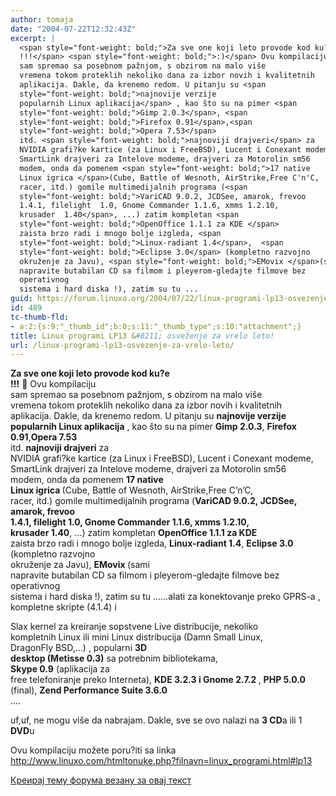 ```yaml
---
author: tomaja
date: "2004-07-22T12:32:43Z"
excerpt: |
  <span style="font-weight: bold;">Za sve one koji leto provode kod ku?e
  !!!</span> <span style="font-weight: bold;">:)</span> Ovu kompilaciju
  sam spremao sa posebnom pažnjom, s obzirom na malo više
  vremena tokom proteklih nekoliko dana za izbor novih i kvalitetnih
  aplikacija. Dakle, da krenemo redom. U pitanju su <span
  style="font-weight: bold;">najnovije verzije
  popularnih Linux aplikacija</span> , kao što su na pimer <span
  style="font-weight: bold;">Gimp 2.0.3</span>, <span
  style="font-weight: bold;">Firefox 0.91</span>,<span
  style="font-weight: bold;">Opera 7.53</span>
  itd. <span style="font-weight: bold;">najnoviji drajveri</span> za
  NVIDIA grafi?ke kartice (za Linux i FreeBSD), Lucent i Conexant modeme,
  SmartLink drajveri za Intelove modeme, drajveri za Motorolin sm56
  modem, onda da pomenem <span style="font-weight: bold;">17 native
  Linux igrica </span>(Cube, Battle of Wesnoth, AirStrike,Free C'n'C,
  racer, itd.) gomile multimedijalnih programa (<span
  style="font-weight: bold;">VariCAD 9.0.2, JCDSee, amarok, frevoo
  1.4.1, filelight  1.0, Gnome Commander 1.1.6, xmms 1.2.10,
  krusader  1.40</span>, ...) zatim kompletan <span
  style="font-weight: bold;">OpenOffice 1.1.1 za KDE </span>
  zaista brzo radi i mnogo bolje izgleda, <span
  style="font-weight: bold;">Linux-radiant 1.4</span>,  <span
  style="font-weight: bold;">Eclipse 3.0</span> (kompletno razvojno
  okruženje za Javu), <span style="font-weight: bold;">EMovix </span>(sami
  napravite butabilan CD sa filmom i pleyerom-gledajte filmove bez
  operativnog
  sistema i hard diska !), zatim su tu ...
guid: https://forum.linuxo.org/2004/07/22/linux-programi-lp13-osvezenje-za-vrelo-leto/
id: 489
tc-thumb-fld:
- a:2:{s:9:"_thumb_id";b:0;s:11:"_thumb_type";s:10:"attachment";}
title: Linux programi LP13 &#8211; osveženje za vrelo leto!
url: /linux-programi-lp13-osvezenje-za-vrelo-leto/
---
```

<span style="font-weight: bold;">Za sve one koji leto provode kod ku?e<br /> !!!</span> <span style="font-weight: bold;">🙂</span> Ovu kompilaciju  
sam spremao sa posebnom pažnjom, s obzirom na malo više  
vremena tokom proteklih nekoliko dana za izbor novih i kvalitetnih  
aplikacija. Dakle, da krenemo redom. U pitanju su <span
style="font-weight: bold;">najnovije verzije<br /> popularnih Linux aplikacija</span> , kao što su na pimer <span
style="font-weight: bold;">Gimp 2.0.3</span>, <span
style="font-weight: bold;">Firefox 0.91</span>,<span
style="font-weight: bold;">Opera 7.53</span>  
itd. <span style="font-weight: bold;">najnoviji drajveri</span> za  
NVIDIA grafi?ke kartice (za Linux i FreeBSD), Lucent i Conexant modeme,  
SmartLink drajveri za Intelove modeme, drajveri za Motorolin sm56  
modem, onda da pomenem <span style="font-weight: bold;">17 native<br /> Linux igrica </span>(Cube, Battle of Wesnoth, AirStrike,Free C&#8217;n&#8217;C,  
racer, itd.) gomile multimedijalnih programa (<span
style="font-weight: bold;">VariCAD 9.0.2, JCDSee, amarok, frevoo<br /> 1.4.1, filelight 1.0, Gnome Commander 1.1.6, xmms 1.2.10,<br /> krusader 1.40</span>, &#8230;) zatim kompletan <span
style="font-weight: bold;">OpenOffice 1.1.1 za KDE </span>  
zaista brzo radi i mnogo bolje izgleda, <span
style="font-weight: bold;">Linux-radiant 1.4</span>, <span
style="font-weight: bold;">Eclipse 3.0</span> (kompletno razvojno  
okruženje za Javu), <span style="font-weight: bold;">EMovix </span>(sami  
napravite butabilan CD sa filmom i pleyerom-gledajte filmove bez  
operativnog  
sistema i hard diska !), zatim su tu &#8230;<!--break-->&#8230;alati za konektovanje preko GPRS-a , kompletne skripte (4.1.4) i

  
Slax kernel za kreiranje sopstvene Live distribucije, nekoliko  
kompletnih Linux ili mini Linux distribucija (Damn Small Linux,  
DragonFly BSD,&#8230;) , popularni <span style="font-weight: bold;">3D<br /> desktop (Metisse 0.3)</span> sa potrebnim bibliotekama,  
<span style="font-weight: bold;">Skype 0.9</span> (aplikacija za  
free telefoniranje preko Interneta), <span
style="font-weight: bold;">KDE 3.2.3 i Gnome 2.7.2 </span>, <span
style="font-weight: bold;">PHP 5.0.0</span> (final), <span
style="font-weight: bold;">Zend Performance Suite 3.6.0</span>  
&#8230;.

uf,uf, ne mogu više da nabrajam. Dakle, sve se ovo nalazi na <span
style="font-weight: bold;">3 CD</span>a ili 1 <span
style="font-weight: bold;">DVD</span>u <span
style="font-weight: bold;"></span>

Ovu kompilaciju možete poru?iti sa linka <http://www.linuxo.com/htmltonuke.php?filnavn=linux_programi.html#lp13>

[Креирај тему форума везану за овај текст](https://linuxo.org/nova-tema-na-forumu/?se_pid=489)